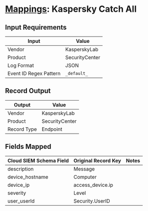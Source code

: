 # [Mappings](README.md): Kaspersky Catch All

## Input Requirements

|Input|Value|
|-----|-----|
|Vendor|KasperskyLab|
|Product|SecurityCenter|
|Log Format|JSON|
|Event ID Regex Pattern|`_default_`|

## Record Output

|Output|Value|
|------|-----|
|Vendor|KasperskyLab|
|Product|SecurityCenter|
|Record Type|Endpoint|

## Fields Mapped

|Cloud SIEM Schema Field|Original Record Key|Notes|
|-----------------------|-------------------|-----|
|description|Message||
|device_hostname|Computer||
|device_ip|access_device.ip||
|severity|Level||
|user_userId|Security.UserID||


